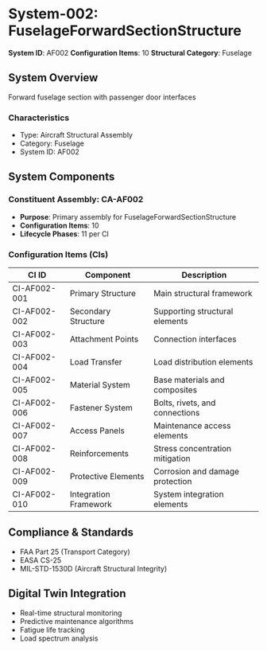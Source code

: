 # System-002: FuselageForwardSectionStructure

**System ID**: AF002
**Configuration Items**: 10
**Structural Category**: Fuselage

## System Overview

Forward fuselage section with passenger door interfaces

### Characteristics
- Type: Aircraft Structural Assembly
- Category: Fuselage
- System ID: AF002

## System Components

### Constituent Assembly: CA-AF002
- **Purpose**: Primary assembly for FuselageForwardSectionStructure
- **Configuration Items**: 10
- **Lifecycle Phases**: 11 per CI

### Configuration Items (CIs)

| CI ID | Component | Description |
|-------|-----------|-------------|
| CI-AF002-001 | Primary Structure | Main structural framework |
| CI-AF002-002 | Secondary Structure | Supporting structural elements |
| CI-AF002-003 | Attachment Points | Connection interfaces |
| CI-AF002-004 | Load Transfer | Load distribution elements |
| CI-AF002-005 | Material System | Base materials and composites |
| CI-AF002-006 | Fastener System | Bolts, rivets, and connections |
| CI-AF002-007 | Access Panels | Maintenance access elements |
| CI-AF002-008 | Reinforcements | Stress concentration mitigation |
| CI-AF002-009 | Protective Elements | Corrosion and damage protection |
| CI-AF002-010 | Integration Framework | System integration elements |

## Compliance & Standards
- FAA Part 25 (Transport Category)
- EASA CS-25
- MIL-STD-1530D (Aircraft Structural Integrity)

## Digital Twin Integration
- Real-time structural monitoring
- Predictive maintenance algorithms
- Fatigue life tracking
- Load spectrum analysis
